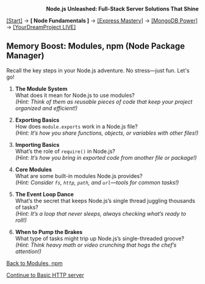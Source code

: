 **<p align="right">Node.js Unleashed: Full-Stack Server Solutions That Shine</p>**

[[Start]](../Introduction.md) → **[ Node Fundamentals ]** → [[Express Mastery]](#express) → [[MongoDB Power]](#mongodb) → [[YourDreamProject LIVE]](#project)

## Memory Boost: Modules, npm (Node Package Manager)

Recall the key steps in your Node.js adventure. No stress—just fun. Let's go!

1. **The Module System**<br />
   What does it mean for Node.js to use modules?<br />
   *(Hint: Think of them as reusable pieces of code that keep your project organized and efficient!)*
   
2. **Exporting Basics**<br />
   How does `module.exports` work in a Node.js file?<br />
   *(Hint: It’s how you share functions, objects, or variables with other files!)*
   
3. **Importing Basics**<br />
   What’s the role of `require()` in Node.js?<br />
   *(Hint: It’s how you bring in exported code from another file or package!)*
   
4. **Core Modules**<br />
   What are some built-in modules Node.js provides?<br />
   *(Hint: Consider `fs`, `http`, `path`, and `url`—tools for common tasks!)*
   
6. **The Event Loop Dance**<br />
   What’s the secret that keeps Node.js’s single thread juggling thousands of tasks?<br />
   *(Hint: It’s a loop that never sleeps, always checking what’s ready to roll!)*
   
7. **When to Pump the Brakes**<br />
   What type of tasks might trip up Node.js’s single-threaded groove?<br />
   *(Hint: Think heavy math or video crunching that hogs the chef’s attention!)*
    
[Back to Modules, npm](1-3.md)

[Continue to Basic HTTP server](1-4.md)

